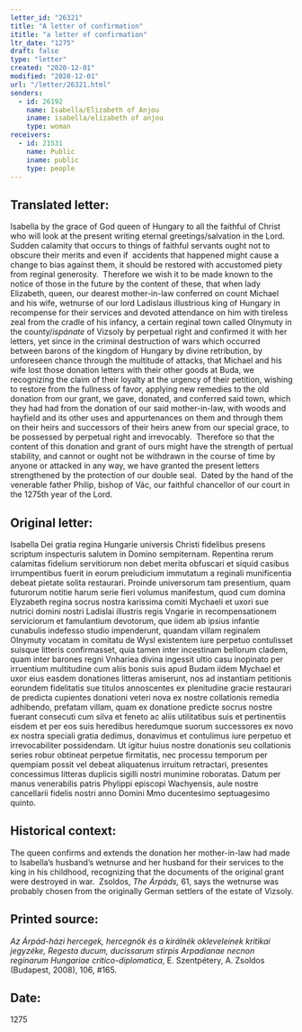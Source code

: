 ```yaml
---
letter_id: "26321"
title: "A letter of confirmation"
ititle: "a letter of confirmation"
ltr_date: "1275"
draft: false
type: "letter"
created: "2020-12-01"
modified: "2020-12-01"
url: "/letter/26321.html"
senders:
  - id: 26192
    name: Isabella/Elizabeth of Anjou
    iname: isabella/elizabeth of anjou
    type: woman
receivers:
  - id: 21531
    name: Public
    iname: public
    type: people
---
```

<h2> Translated letter:</h2><p>Isabella by the grace of God queen of Hungary to all the faithful of Christ who will look at the present writing eternal greetings/salvation in the Lord.&nbsp; Sudden calamity that occurs to things of faithful servants ought not to obscure their merits and even if&nbsp; accidents that happened might cause a change to bias against them, it should be restored with accustomed piety from reginal generosity.&nbsp; Therefore we wish it to be made known to the notice of those in the future by the content of these, that when lady Elizabeth, queen, our dearest mother-in-law conferred on count Michael and his wife, wetnurse of our lord Ladislaus illustrious king of Hungary in recompense for their services and devoted attendance on him with tireless zeal from the cradle of his infancy, a certain reginal town called Olnymuty in the county/<i>ispánate</i> of Vizsoly by perpetual right and confirmed it with her letters, yet since in the criminal destruction of wars which occurred between barons of the kingdom of Hungary by divine retribution, by unforeseen chance through the multitude of attacks, that Michael and his wife lost those donation letters with their other goods at Buda, we recognizing the claim of their loyalty at the urgency of their petition, wishing to restore from the fullness of favor, applying new remedies to the old donation from our grant, we gave, donated, and conferred said town, which they had had from the donation of our said mother-in-law, with woods and hayfield and its other uses and appurtenances on them and through them on their heirs and successors of their heirs anew from our special grace, to be possessed by perpetual right and irrevocably.&nbsp; Therefore so that the content of this donation and grant of ours might have the strength of pertual stability, and cannot or ought not be withdrawn in the course of time by anyone or attacked in any way, we have granted the present letters strengthened by the protection of our double seal.&nbsp; Dated by the hand of the venerable father Philip, bishop of Vác, our faithful chancellor of our court in the 1275th year of the Lord.</p><h2 class="mt-4"> Original letter:</h2><p><span>Isabella Dei gratia regina Hungarie universis Christi fidelibus presens scriptum inspecturis salutem in Domino sempiternam. Repentina rerum calamitas fidelium servitiorum non debet merita obfuscari et siquid casibus irrumpentibus fuerit in eorum preiudicium immutatum a reginali munificentia debeat pietate solita restaurari. Proinde universorum tam presentium, quam futurorum notitie harum serie fieri volumus manifestum, quod cum domina Elyzabeth regina socrus nostra karissima comiti Mychaeli et uxori sue nutrici domini nostri Ladislai illustris regis Vngarie in recompensationem serviciorum et famulantium devotorum, que iidem ab ipsius infantie cunabulis indefesso studio impenderunt, quandam villam reginalem Olnymuty vocatam in comitatu de Wysl existentem iure perpetuo contulisset suisque litteris confirmasset, quia tamen inter incestinam bellorum cladem, quam inter barones regni Vnhariea divina ingessit ultio casu inopinato per irruentium multitudine cum aliis bonis suis apud Budam iidem Mychael et uxor eius easdem donationes litteras amiserunt, nos ad instantiam petitionis eorundem fidelitatis sue titulos annoscentes ex plenitudine gracie restaurari de predicta cupientes donationi veteri nova ex nostre collationis remedia adhibendo, prefatam villam, quam ex donatione predicte socrus nostre fuerant consecuti cum silva et feneto ac aliis utilitatibus suis et pertinentiis eisdem et per eos suis heredibus heredumque suorum successores ex novo ex nostra speciali gratia dedimus, donavimus et contulimus iure perpetuo et irrevocabiliter possidendam. Ut igitur huius nostre donationis seu collationis series robur obtineat perpetue firmitatis, nec processu temporum per quempiam possit vel debeat aliquatenus irruitum retractari, presentes concessimus litteras duplicis sigilli nostri munimine roboratas. Datum per manus venerabilis patris Phylippi episcopi Wachyensis, aule nostre cancellarii fidelis nostri anno Domini Mmo ducentesimo septuagesimo quinto.&nbsp;</span></p><p></p><h2 class="mt-4"> Historical context:</h2><p><span>The queen confirms and extends the donation her mother-in-law had made to Isabella’s husband’s wetnurse and her husband for their services to the king in his childhood, recognizing that the documents of the original grant were destroyed in war.&nbsp; Zsoldos, <i>The Árpáds,</i> 61, says the wetnurse was probably chosen from the originally German settlers of the estate of Vizsoly.</span></p><h2 class="mt-4"> Printed source:</h2><p><i>Az Árpád-házi hercegek, hercegnök és a királnék okleveleinek kritikai jegyzéke, Regesta ducum, ducissarum stirpis Arpadianae necnon reginarum Hungariae critico-diplomatica</i>, E. Szentpétery, A. Zsoldos (Budapest, 2008),&nbsp;106, #165.&nbsp;</p><h2 class="mt-4"> Date:</h2>1275